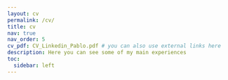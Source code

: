 ```yaml
---
layout: cv
permalink: /cv/
title: cv
nav: true
nav_order: 5
cv_pdf: CV_Linkedin_Pablo.pdf # you can also use external links here
description: Here you can see some of my main experiences
toc:
  sidebar: left
---
```

